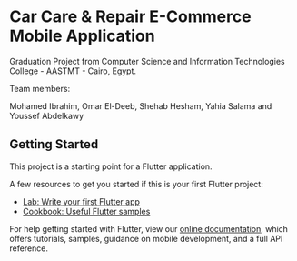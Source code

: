 # Car Care & Repair E-Commerce Mobile Application

Graduation Project from Computer Science and Information Technologies College - AASTMT - Cairo, Egypt.

Team members:

Mohamed Ibrahim, Omar El-Deeb, Shehab Hesham, Yahia Salama and Youssef Abdelkawy

## Getting Started

This project is a starting point for a Flutter application.

A few resources to get you started if this is your first Flutter project:

- [Lab: Write your first Flutter app](https://flutter.dev/docs/get-started/codelab)
- [Cookbook: Useful Flutter samples](https://flutter.dev/docs/cookbook)

For help getting started with Flutter, view our
[online documentation](https://flutter.dev/docs), which offers tutorials,
samples, guidance on mobile development, and a full API reference.
